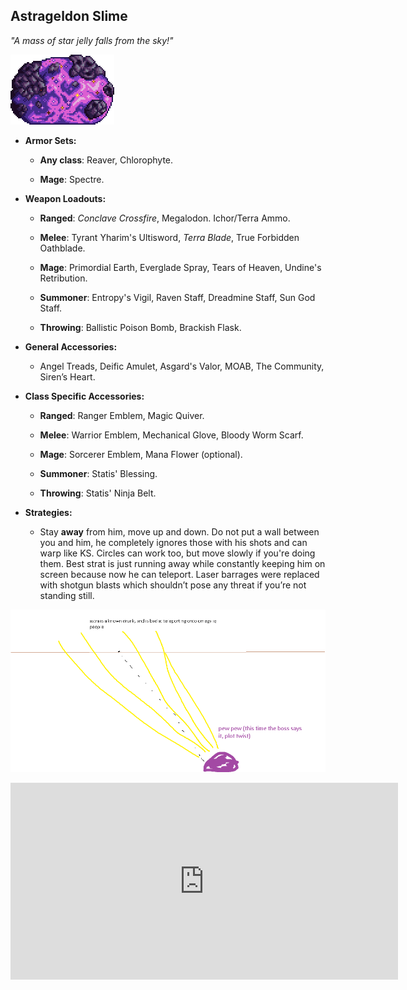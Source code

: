## Astrageldon Slime

*"A mass of star jelly falls from the sky!"* 

![image alt text](../public/BMbpD6rCZ1qoniF20u7H2A_img_48.png)

* **Armor Sets:**

    * **Any class**: Reaver, Chlorophyte.

    * **Mage**: Spectre.

* **Weapon Loadouts:**

    * **Ranged**: *Conclave Crossfire*, Megalodon. Ichor/Terra Ammo.

    * **Melee**: Tyrant Yharim's Ultisword, *Terra Blade*, True Forbidden Oathblade.

    * **Mage**: Primordial Earth, Everglade Spray, Tears of Heaven, Undine's Retribution.

    * **Summoner**: Entropy's Vigil, Raven Staff, Dreadmine Staff, Sun God Staff.

    * **Throwing**: Ballistic Poison Bomb, Brackish Flask.

* **General Accessories:**

    * Angel Treads, Deific Amulet, Asgard's Valor, MOAB, The Community, Siren’s Heart.

* **Class Specific Accessories:**

    * **Ranged**: Ranger Emblem, Magic Quiver.

    * **Melee**: Warrior Emblem, Mechanical Glove, Bloody Worm Scarf.

    * **Mage**: Sorcerer Emblem, Mana Flower (optional).

    * **Summoner**: Statis' Blessing.

    * **Throwing**: Statis' Ninja Belt.

* **Strategies:**

    * Stay **away** from him, move up and down. Do not put a wall between you and him, he completely ignores those with his shots and can warp like KS. Circles can work too, but move slowly if you're doing them. Best strat is just running away while constantly keeping him on screen because now he can teleport. Laser barrages were replaced with shotgun blasts which shouldn’t pose any threat if you’re not standing still.

![image alt text](../public/BMbpD6rCZ1qoniF20u7H2A_img_49.png)

<div align="center"><iframe width="620" height="315" src="https://www.youtube.com/embed/R7d6CT7VXlI" frameborder="0" allowfullscreen></iframe></div>
